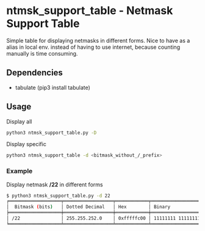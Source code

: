 # ntmsk_support_table - Netmask Support Table
Simple table for displaying netmasks in different forms. Nice to have as 
a alias in local env. instead of having to use internet, because counting manually is time consuming. 

## Dependencies
* tabulate (pip3 install tabulate)

## Usage 
Display all 
```bash
python3 ntmsk_support_table.py -D
```

Display specific
```bash
python3 ntmsk_support_table -d <bitmask_without_/_prefix>
```

### Example
Display netmask **/22** in different forms
```bash
$ python3 ntmsk_support_table.py -d 22
╒═══════════════════╤══════════════════╤════════════╤═════════════════════════════════════╕
│  Bitmask (bits)   │ Dotted Decimal   │ Hex        │ Binary                              │
╞═══════════════════╪══════════════════╪════════════╪═════════════════════════════════════╡
│ /22               │ 255.255.252.0    │ 0xfffffc00 │ 11111111 11111111 11111100 00000000 │
╘═══════════════════╧══════════════════╧════════════╧═════════════════════════════════════╛
```
